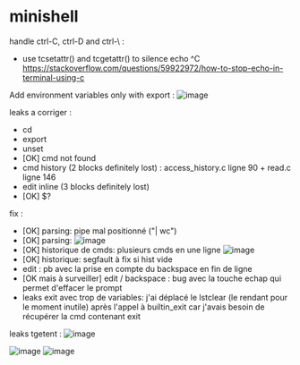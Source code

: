 # minishell

handle ctrl-C, ctrl-D and ctrl-\ :
- use tcsetattr() and tcgetattr() to silence echo ^C
https://stackoverflow.com/questions/59922972/how-to-stop-echo-in-terminal-using-c

Add environment variables only with export :
![image](https://user-images.githubusercontent.com/51337012/115218643-0ffcc980-a107-11eb-8174-7399a5d6aa21.png)

leaks a corriger :
- cd
- export
- unset
- [OK] cmd not found
- cmd history (2 blocks definitely lost) : access_history.c ligne 90 + read.c ligne 146
- edit inline (3 blocks definitely lost)
- [OK] $?

fix :
- [OK] parsing: pipe mal positionné ("| wc")
- [OK] parsing: ![image](https://user-images.githubusercontent.com/51337012/117170962-bfee5a00-adca-11eb-8c59-173d508d06bd.png)
- [OK] historique de cmds: plusieurs cmds en une ligne ![image](https://user-images.githubusercontent.com/51337012/117171290-09d74000-adcb-11eb-88c3-6ec888a75780.png)
- [OK] historique: segfault à fix si hist vide
- edit : pb avec la prise en compte du backspace en fin de ligne
- [OK mais à surveiller] edit / backspace : bug avec la touche echap qui permet d'effacer le prompt
- leaks exit avec trop de variables: j'ai déplacé le lstclear (le rendant pour le moment inutile) après l'appel à builtin_exit car j'avais besoin de récupérer la cmd contenant exit

leaks tgetent :
![image](https://user-images.githubusercontent.com/51337012/117141496-e6060100-adae-11eb-9e93-276c218c9832.png)

![image](https://user-images.githubusercontent.com/51337012/117823892-41803500-b26e-11eb-917b-74b21c7e4b1e.png)
![image](https://user-images.githubusercontent.com/51337012/117832000-64621780-b275-11eb-970c-82a16e505839.png)

